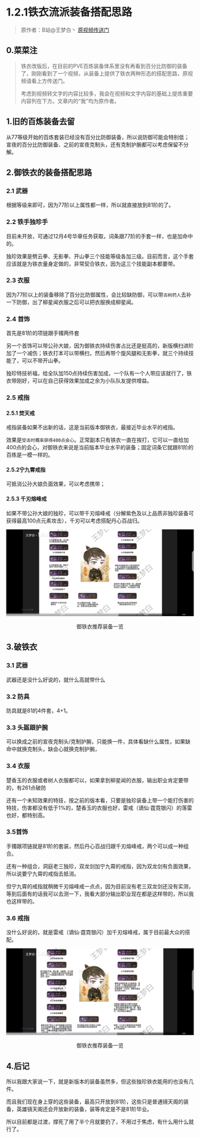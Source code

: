 # 1.2.1铁衣流派装备搭配思路

>原作者：B站@王梦白丶 [原视频传送门](https://www.bilibili.com/video/BV1qH4y127rE)

## 0.菜菜注
>铁衣改版后，在目前的PVE百炼装备体系里没有再看到百分比防御的装备了，刚刚看到了一个视频，从装备上提供了铁衣两种形态的搭配思路，原视频请看上方传送门。
>
>考虑到视频转文字的内容比较多，我会在视频和文字内容的基础上提炼重要内容列在下方。文章内的“我”均为原作者。

## 1.旧的百炼装备去留

从77等级开始的百炼套装已经没有百分比防御装备，所以说防御可能会特别低；宣夜的百分比防御装备、之前的宣夜克制头，还有克制护腕都可以考虑保留不分解。

## 2.御铁衣的装备搭配思路

### 2.1 武器
根据等级来即可，因为77阶以上属性都一样，所以就直接放到81阶的了。

### 2.2 铁手独珍手
目前未开放，可通过12月4号华章任务获取，词条跟77阶的手套一样，也是加命中的。

独珍效果是劈云拳、无影拳、开山拳三个技能等级各加三级。目前而言，这个手套应该就是为铁衣量身定做的，非常契合铁衣，因为这三个技能副本都要带。

### 2.3 衣服
因为77阶以上的装备移除了百分比防御属性，会比较缺防御，可以带`古树药人`去补一下防御，出了柳星闻衣服之后可以把衣服换成柳星闻。

### 2.4 首饰 

首先是81阶的项链跟手镯两件套

另一个首饰可以带公孙大娘，因为御铁衣持续伤害占比还是挺高的，新版横扫进阶加了一个减伤；铁衣打本可以带横扫，然后再带个旋风腿和无影拳，就三个持续技能了，可以不带开山拳。

独珍特技祈福，给全队加150点持续伤害加成，一个队有一个人带应该就行了，铁衣带刚好，可以在自己获得效果加成之余为小队队友提供增益。

### 2.5 戒指

#### 2.5.1 焚天戒

戒指装备如果不出新的话，这是当前版本御铁衣，最接近毕业水平的戒指。

效果是`受击时概率获得400点会心`。正常副本只有铁衣一直在挨打，它可以一直给加400点的会心，对御铁衣来说是当前版本毕业水平的装备；固定词条它就跟81阶的百练是一模一样的。

#### 2.5.2宁九霄戒指

可抵消公孙大娘负面效果，可以考虑携带；

#### 2.5.3 千刃熔峰戒
如果不带公孙大娘的独珍，可以带千刃熔峰戒（分解紫色及以上品质非独珍装备可获得最高100点元素攻击），千刃可以考虑搭配丹心百战归。

![](../../picture/1.2.1_tank_equ_pic1.jpg)

<center>御铁衣推荐装备一览</center>

## 3.破铁衣

### 3.1 武器
武器还是没什么好说的，就什么高就带什么

### 3.2 防具
防具就是81的4件套，4+1。

### 3.3 头盔跟护腕

可以换成之前的宣夜克制头/克制护腕，只能换一件，具体看缺什么属性，如果缺命中就换克制头，缺会心就换克制护腕，

### 3.4 衣服

楚香玉的衣服或者树人衣服都可以，如果拿到柳星闻的衣服，输出职业肯定要带的，有261点破防

还有一个未知效果的特技，按之前的版本看，只要是独珍装备上带一个能打伤害的特技，伤害都没有低于1%的，楚香玉的衣服也好，雷戒（谪仙·霆霓银闪）的落雷也好，都特别高。

### 3.5首饰 
手镯跟项链就是81阶的套装，然后丹心百战归跟千刃熔峰戒，两个可以成一种组合。

还有一种组合，洞庭老三独珍，双龙剑加宁九霄的戒指，因为双龙剑有负面效果，所以说要宁九霄的戒指去抵消。

但宁九霄的戒指就稍微千刃熔峰戒一点点，因为目前没有老三双龙剑还没有实测，等到后面有的话我可以去测一下，我看大部分输出职业现在都是这样带的，所以我也这样带的。

### 3.6 戒指

没什么好说的，就是雷戒（谪仙·霆霓银闪）加千刃熔峰戒，属于目前最大众的搭配。

![](../../picture/1.2.1_tank_equ_pic2.jpg)

<center>御铁衣推荐装备一览</center>

## 4.后记

所以我跟大家说一下，就是新版本的装备虽然多，但这些独珍铁衣能用的也没有几件。

而且我们现在身上穿的这些装备，最高只开放到81阶，这些只是普通镜天阁的装备，英雄镜天阁还会开放新的装备，装等肯定是不是81阶毕业。

所以目前都是过渡，撑死了用了半个月就要扔了，不用过于焦虑，有什么用什么就行了。
